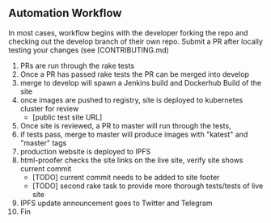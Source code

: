 ## Automation Workflow

In most cases, workflow begins with the developer forking the repo and checking out the develop branch of their own repo.
Submit a PR after locally testing your changes (see [CONTRIBUTING.md)

  1. PRs are run through the rake tests
  2. Once a PR has passed rake tests the PR can be merged into develop
  3. merge to develop will spawn a Jenkins build and Dockerhub Build of the site
  4. once images are pushed to registry, site is deployed to kubernetes cluster for review
       - [public test site URL]
  5. Once site is reviewed, a PR to master will run through the tests, 
  6. if tests pass, merge to master will produce images with "katest" and "master" tags 
  7. production website is deployed to IPFS 
  8. html-proofer checks the site links on the live site, verify site shows current commit
     - [TODO] current commit needs to be added to site footer
     - [TODO] second rake task to provide more thorough tests/tests of live site 
  9. IPFS update announcement goes to Twitter and Telegram 
  10. Fin
